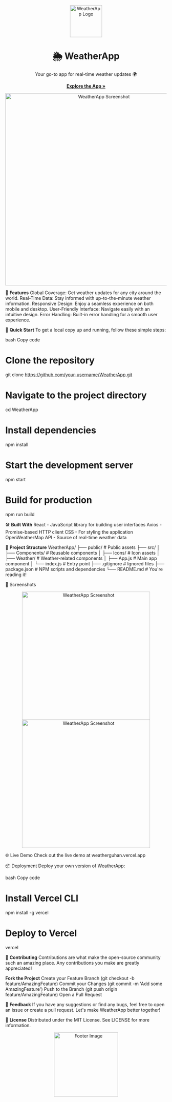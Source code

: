 <p align="center"> <img src="D:\React Project\WeatherApp\public\favicon.ico" alt="WeatherApp Logo" width="100"/> </p> <h1 align="center">🌦️ WeatherApp</h1> <p align="center"> Your go-to app for real-time weather updates 🌍 </p> <p align="center"> <a href="https://weatherguhan.vercel.app/"><strong>Explore the App »</strong></a> </p> <p align="center"> <img src="![image](https://github.com/user-attachments/assets/d853b615-8f09-4bd4-9aaf-20ada0a03763)
" alt="WeatherApp Screenshot" width="600"/> </p>

🌟 **Features**
Global Coverage: Get weather updates for any city around the world.
Real-Time Data: Stay informed with up-to-the-minute weather information.
Responsive Design: Enjoy a seamless experience on both mobile and desktop.
User-Friendly Interface: Navigate easily with an intuitive design.
Error Handling: Built-in error handling for a smooth user experience.

🚀 **Quick Start**
To get a local copy up and running, follow these simple steps:

bash
Copy code
# Clone the repository
git clone https://github.com/your-username/WeatherApp.git

# Navigate to the project directory
cd WeatherApp

# Install dependencies
npm install

# Start the development server
npm start

# Build for production
npm run build

🛠️ **Built With**
React - JavaScript library for building user interfaces
Axios - Promise-based HTTP client
CSS - For styling the application
OpenWeatherMap API - Source of real-time weather data

📂 **Project Structure**
WeatherApp/
├── public/                # Public assets
├── src/
│   ├── Components/        # Reusable components
│   ├── Icons/             # Icon assets
│   ├── Weather/           # Weather-related components
│   ├── App.js             # Main app component
│   └── index.js           # Entry point
├── .gitignore             # Ignored files
├── package.json           # NPM scripts and dependencies
└── README.md              # You're reading it!

📸 Screenshots
<p align="center"> <img src="![image](https://github.com/user-attachments/assets/084fc9b5-42e4-4d27-8e75-b510ba49c066)
" alt="WeatherApp Screenshot" width="400"/> <img src="![image](https://github.com/user-attachments/assets/c507b5b3-3a3b-496d-bc59-bf1865b0a0ba)
" alt="WeatherApp Screenshot" width="400"/> </p>
🌐 Live Demo
Check out the live demo at weatherguhan.vercel.app

📦 Deployment
Deploy your own version of WeatherApp:

bash
Copy code
# Install Vercel CLI
npm install -g vercel

# Deploy to Vercel
vercel

🤝 **Contributing**
Contributions are what make the open-source community such an amazing place. Any contributions you make are greatly appreciated!

**Fork the Project**
Create your Feature Branch (git checkout -b feature/AmazingFeature)
Commit your Changes (git commit -m 'Add some AmazingFeature')
Push to the Branch (git push origin feature/AmazingFeature)
Open a Pull Request

💬 **Feedback**
If you have any suggestions or find any bugs, feel free to open an issue or create a pull request. Let's make WeatherApp better together!

📜 **License**
Distributed under the MIT License. See LICENSE for more information.

<p align="center"> <img src="![image](https://github.com/user-attachments/assets/c45cab09-aa58-4307-85f0-589c96fb501c)
" alt="Footer Image" width="200"/> </p>
